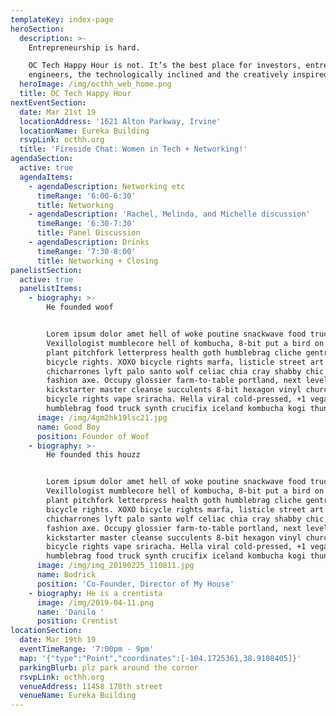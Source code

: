```yaml
---
templateKey: index-page
heroSection:
  description: >-
    Entrepreneurship is hard.

    OC Tech Happy Hour is not. It’s the best place for investors, entrepreneurs,
    engineers, the technologically inclined and the creatively inspired.
  heroImage: /img/octhh_web_home.png
  title: OC Tech Happy Hour
nextEventSection:
  date: Mar 21st 19
  locationAddress: '1621 Alton Parkway, Irvine'
  locationName: Eureka Building
  rsvpLink: octhh.org
  title: 'Fireside Chat: Women in Tech + Networking!'
agendaSection:
  active: true
  agendaItems:
    - agendaDescription: Networking etc
      timeRange: '6:00-6:30'
      title: Networking
    - agendaDescription: 'Rachel, Melinda, and Michelle discussion'
      timeRange: '6:30-7:30'
      title: Panel Discussion
    - agendaDescription: Drinks
      timeRange: '7:30-8:00'
      title: Networking + Closing
panelistSection:
  active: true
  panelistItems:
    - biography: >-
        He founded woof


        Lorem ipsum dolor amet hell of woke poutine snackwave food truck.
        Vexillologist mumblecore hell of kombucha, 8-bit put a bird on it air
        plant pitchfork letterpress health goth humblebrag cliche gentrify
        bicycle rights. XOXO bicycle rights marfa, listicle street art
        chicharrones lyft palo santo wolf celiac chia cray shabby chic twee
        fashion axe. Occupy glossier farm-to-table portland, next level
        kickstarter master cleanse succulents 8-bit hexagon vinyl church-key
        bicycle rights vape sriracha. Hella viral cold-pressed, +1 vegan shaman
        humblebrag food truck synth crucifix iceland kombucha kogi thundercats.
      image: /img/4gm2hk19lsc21.jpg
      name: Good Boy
      position: Founder of Woof
    - biography: >-
        He founded this houzz


        Lorem ipsum dolor amet hell of woke poutine snackwave food truck.
        Vexillologist mumblecore hell of kombucha, 8-bit put a bird on it air
        plant pitchfork letterpress health goth humblebrag cliche gentrify
        bicycle rights. XOXO bicycle rights marfa, listicle street art
        chicharrones lyft palo santo wolf celiac chia cray shabby chic twee
        fashion axe. Occupy glossier farm-to-table portland, next level
        kickstarter master cleanse succulents 8-bit hexagon vinyl church-key
        bicycle rights vape sriracha. Hella viral cold-pressed, +1 vegan shaman
        humblebrag food truck synth crucifix iceland kombucha kogi thundercats.
      image: /img/img_20190225_110811.jpg
      name: Bodrick
      position: 'Co-Founder, Director of My House'
    - biography: He is a crentista
      image: /img/2019-04-11.png
      name: 'Danilo '
      position: Crentist
locationSection:
  date: Mar 19th 19
  eventTimeRange: '7:00pm - 9pm'
  map: '{"type":"Point","coordinates":[-104.1725361,38.9108405]}'
  parkingBlurb: plz park around the corner
  rsvpLink: octhh.org
  venueAddress: 11458 178th street
  venueName: Eureka Building
---
```


